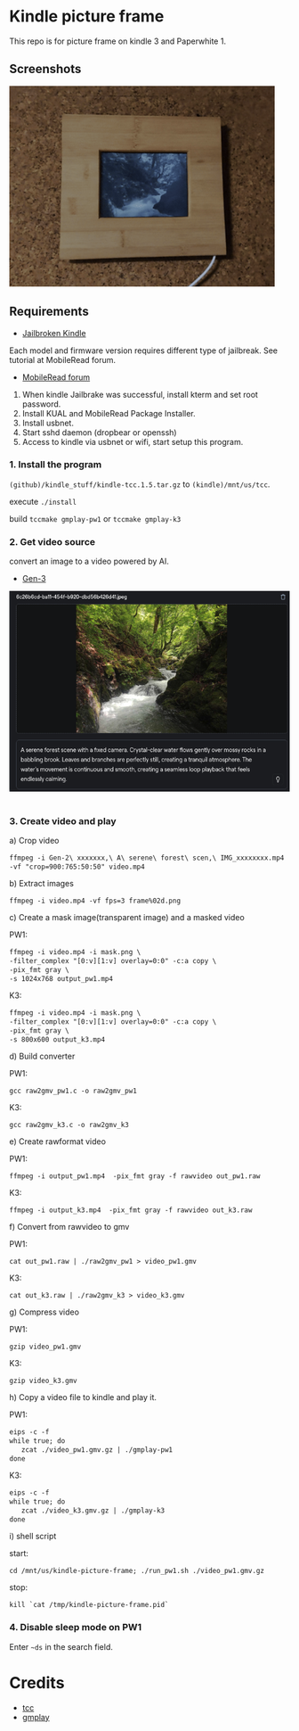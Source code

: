 # Kindle picture frame
 
This repo is for picture frame on kindle 3 and Paperwhite 1.

## Screenshots

<img src="sample/VID_2024.gif" height="360" alt="Kindle  Screenshot" />&nbsp;


## Requirements

- [Jailbroken Kindle](https://wiki.mobileread.com/wiki/Kindle_Hacks_Information)

Each model and firmware version requires different type of jailbreak. 
See tutorial at MobileRead forum.

- [MobileRead forum](https://www.mobileread.com/forums/forumdisplay.php?f=150##)

1. When kindle Jailbrake was successful, install kterm and set root password.
2. Install KUAL and MobileRead Package Installer.
3. Install usbnet.
4. Start sshd daemon (dropbear or openssh)
5. Access to kindle via usbnet or wifi, start setup this program.


### 1. Install the program

`(github)/kindle_stuff/kindle-tcc.1.5.tar.gz` to `(kindle)/mnt/us/tcc`.

execute `./install`

build `tccmake gmplay-pw1` or  `tccmake gmplay-k3`


### 2. Get video source

convert an image to a video powered by AI.

- [Gen-3](https://app.runwayml.com/)

<img src="sample/Screenshot_2024-07-24.png" height="360" alt="Kindle  Screenshot" />&nbsp;


### 3. Create video and play

a) Crop video

```
ffmpeg -i Gen-2\ xxxxxxx,\ A\ serene\ forest\ scen,\ IMG_xxxxxxxx.mp4 -vf "crop=900:765:50:50" video.mp4
```

b) Extract images

```
ffmpeg -i video.mp4 -vf fps=3 frame%02d.png
```

c) Create a mask image(transparent image) and a masked video

PW1:

```
ffmpeg -i video.mp4 -i mask.png \
-filter_complex "[0:v][1:v] overlay=0:0" -c:a copy \
-pix_fmt gray \
-s 1024x768 output_pw1.mp4
```

K3:

```
ffmpeg -i video.mp4 -i mask.png \
-filter_complex "[0:v][1:v] overlay=0:0" -c:a copy \
-pix_fmt gray \
-s 800x600 output_k3.mp4
```


d) Build converter

PW1:

```
gcc raw2gmv_pw1.c -o raw2gmv_pw1
```

K3:

```
gcc raw2gmv_k3.c -o raw2gmv_k3
```


e) Create rawformat video

PW1:

```
ffmpeg -i output_pw1.mp4  -pix_fmt gray -f rawvideo out_pw1.raw
```

K3:

```
ffmpeg -i output_k3.mp4  -pix_fmt gray -f rawvideo out_k3.raw
```

f) Convert from rawvideo to gmv

PW1:

```
cat out_pw1.raw | ./raw2gmv_pw1 > video_pw1.gmv
```

K3:

```
cat out_k3.raw | ./raw2gmv_k3 > video_k3.gmv
```

g) Compress video

PW1:

```
gzip video_pw1.gmv
```

K3:

```
gzip video_k3.gmv
```

h) Copy a video file to kindle and play it.

PW1:

```
eips -c -f
while true; do
   zcat ./video_pw1.gmv.gz | ./gmplay-pw1
done
```

K3:

```
eips -c -f
while true; do
   zcat ./video_k3.gmv.gz | ./gmplay-k3
done
```

i) shell script

start:

```
cd /mnt/us/kindle-picture-frame; ./run_pw1.sh ./video_pw1.gmv.gz
```

stop:

```
kill `cat /tmp/kindle-picture-frame.pid`
```

### 4. Disable sleep mode on PW1

Enter `~ds` in the search field.



# Credits

- [tcc](https://www.mobileread.com/forums/showthread.php?t=175834)
- [gmplay](https://www.mobileread.com/forums/showthread.php?t=177455&highlight=gmplayer)

 